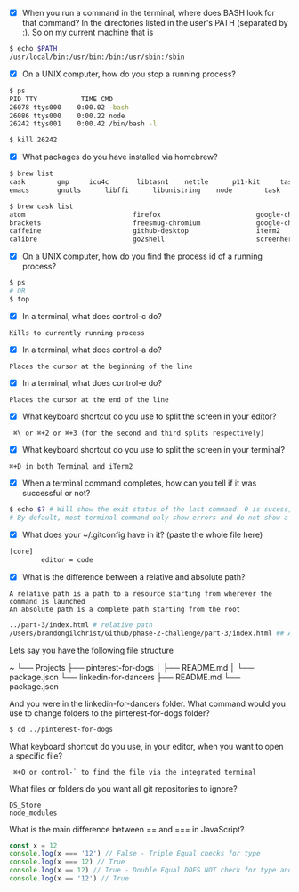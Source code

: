 - [x] When you run a command in the terminal, where does BASH look for that command?
In the directories listed in the user's PATH (separated by :). So on my current machine that is
```bash
$ echo $PATH
/usr/local/bin:/usr/bin:/bin:/usr/sbin:/sbin
```
- [x] On a UNIX computer, how do you stop a running process?
```bash
$ ps
PID TTY           TIME CMD
26078 ttys000    0:00.02 -bash
26086 ttys000    0:00.22 node
26242 ttys001    0:00.42 /bin/bash -l

$ kill 26242
```

- [x] What packages do you have installed via homebrew?
```bash
$ brew list
cask		gmp		icu4c		libtasn1	nettle		p11-kit		taskd
emacs		gnutls		libffi		libunistring	node		task		tasksh

$ brew cask list
atom                           firefox                        google-chrome                  spectacle                      visual-studio-code-insiders
brackets                       freesmug-chromium              google-chrome-canary           taskwarrior-pomodoro           vlc
caffeine                       github-desktop                 iterm2                         transmission
calibre                        go2shell                       screenhero                     visual-studio-code
```

- [x] On a UNIX computer, how do you find the process id of a running process?
```bash
$ ps 
# OR
$ top
```

- [x] In a terminal, what does control-c do?
```
Kills to currently running process
```
- [x] In a terminal, what does control-a do?
```
Places the cursor at the beginning of the line
```
- [x] In a terminal, what does control-e do?
```
Places the cursor at the end of the line
```

- [x] What keyboard shortcut do you use to split the screen in your editor?
``` 
 ⌘\ or ⌘+2 or ⌘+3 (for the second and third splits respectively)
```
- [x] What keyboard shortcut do you use to split the screen in your terminal?
```
⌘+D in both Terminal and iTerm2
```
- [x] When a terminal command completes, how can you tell if it was successful or not?
```bash
$ echo $? # Will show the exit status of the last command. 0 is sucess, non-zero is typically an error status code
# By default, most terminal command only show errors and do not show a response after successful completion.
```

- [x] What does your ~/.gitconfig have in it? (paste the whole file here)
```bash
[core]
        editor = code
```

- [x] What is the difference between a relative and absolute path?
```
A relative path is a path to a resource starting from wherever the command is launched
An absolute path is a complete path starting from the root
```

```bash
../part-3/index.html # relative path
/Users/brandongilchrist/Github/phase-2-challenge/part-3/index.html ## Absolute Path
```

Lets say you have the following file structure

~
└── Projects
    ├── pinterest-for-dogs
    │   ├── README.md
    │   └── package.json
    └── linkedin-for-dancers
        ├── README.md
        └── package.json

And you were in the linkedin-for-dancers folder. What command would you use to change folders to the pinterest-for-dogs folder?
```bash
$ cd ../pinterest-for-dogs
```

What keyboard shortcut do you use, in your editor, when you want to open a specific file?
```
 ⌘+O or control-` to find the file via the integrated terminal 
```

What files or folders do you want all git repositories to ignore?
```
DS_Store
node_modules
```

What is the main difference between == and === in JavaScript?
```javascript
const x = 12
console.log(x === '12') // False - Triple Equal checks for type
console.log(x === 12) // True
console.log(x == 12) // True - Double Equal DOES NOT check for type and will do type coercion
console.log(x == '12') // True
```